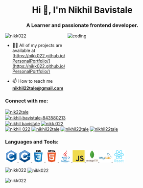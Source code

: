 <h1 align="center">Hi 👋, I'm Nikhil Bavistale</h1>
<h3 align="center">A Learner and passionate frontend developer.</h3>

<img align="right" alt="coding" width="300" height="300" src="https://media.tenor.com/whgQwNlVvNkAAAAj/xero-code.gif">
<p align="left"> <img src="https://komarev.com/ghpvc/?username=nikk022&label=Profile%20views&color=0e75b6&style=flat" alt="nikk022" /> </p>

- 👨‍💻 All of my projects are available at [https://nikk022.github.io/PersonalPortfolio/](https://nikk022.github.io/PersonalPortfolio/)

- 📫 How to reach me **nikhil22tale@gmail.com**

<h3 align="left">Connect with me:</h3>
<p align="left">
<a href="https://twitter.com/nik22tale" target="blank"><img align="center" src="https://raw.githubusercontent.com/rahuldkjain/github-profile-readme-generator/master/src/images/icons/Social/twitter.svg" alt="nik22tale" height="30" width="40" /></a>
<a href="https://linkedin.com/in/nikhil-bavistale-843580213" target="blank"><img align="center" src="https://raw.githubusercontent.com/rahuldkjain/github-profile-readme-generator/master/src/images/icons/Social/linked-in-alt.svg" alt="nikhil-bavistale-843580213" height="30" width="40" /></a>
<a href="https://fb.com/nikhil bavistale" target="blank"><img align="center" src="https://raw.githubusercontent.com/rahuldkjain/github-profile-readme-generator/master/src/images/icons/Social/facebook.svg" alt="nikhil bavistale" height="30" width="40" /></a>
<a href="https://instagram.com/nikk.022" target="blank"><img align="center" src="https://raw.githubusercontent.com/rahuldkjain/github-profile-readme-generator/master/src/images/icons/Social/instagram.svg" alt="nikk.022" height="30" width="40" /></a>
<a href="https://www.codechef.com/users/nikhil_022" target="blank"><img align="center" src="https://cdn.jsdelivr.net/npm/simple-icons@3.1.0/icons/codechef.svg" alt="nikhil_022" height="30" width="40" /></a>
<a href="https://www.hackerrank.com/nikhil22tale" target="blank"><img align="center" src="https://raw.githubusercontent.com/rahuldkjain/github-profile-readme-generator/master/src/images/icons/Social/hackerrank.svg" alt="nikhil22tale" height="30" width="40" /></a>
<a href="https://www.leetcode.com/nikhil22tale" target="blank"><img align="center" src="https://raw.githubusercontent.com/rahuldkjain/github-profile-readme-generator/master/src/images/icons/Social/leet-code.svg" alt="nikhil22tale" height="30" width="40" /></a>
<a href="https://auth.geeksforgeeks.org/user/nikhil22tale" target="blank"><img align="center" src="https://raw.githubusercontent.com/rahuldkjain/github-profile-readme-generator/master/src/images/icons/Social/geeks-for-geeks.svg" alt="nikhil22tale" height="30" width="40" /></a>
</p>

<h3 align="left">Languages and Tools:</h3>
<p align="left"> <a href="https://www.cprogramming.com/" target="_blank" rel="noreferrer"> <img src="https://raw.githubusercontent.com/devicons/devicon/master/icons/c/c-original.svg" alt="c" width="40" height="40"/> </a> <a href="https://www.w3schools.com/cpp/" target="_blank" rel="noreferrer"> <img src="https://raw.githubusercontent.com/devicons/devicon/master/icons/cplusplus/cplusplus-original.svg" alt="cplusplus" width="40" height="40"/> </a> <a href="https://www.w3schools.com/css/" target="_blank" rel="noreferrer"> <img src="https://raw.githubusercontent.com/devicons/devicon/master/icons/css3/css3-original-wordmark.svg" alt="css3" width="40" height="40"/> </a> <a href="https://www.w3.org/html/" target="_blank" rel="noreferrer"> <img src="https://raw.githubusercontent.com/devicons/devicon/master/icons/html5/html5-original-wordmark.svg" alt="html5" width="40" height="40"/> </a> <a href="https://www.java.com" target="_blank" rel="noreferrer"> <img src="https://raw.githubusercontent.com/devicons/devicon/master/icons/java/java-original.svg" alt="java" width="40" height="40"/> </a> <a href="https://developer.mozilla.org/en-US/docs/Web/JavaScript" target="_blank" rel="noreferrer"> <img src="https://raw.githubusercontent.com/devicons/devicon/master/icons/javascript/javascript-original.svg" alt="javascript" width="40" height="40"/> </a> <a href="https://www.mongodb.com/" target="_blank" rel="noreferrer"> <img src="https://raw.githubusercontent.com/devicons/devicon/master/icons/mongodb/mongodb-original-wordmark.svg" alt="mongodb" width="40" height="40"/> </a> <a href="https://www.mysql.com/" target="_blank" rel="noreferrer"> <img src="https://raw.githubusercontent.com/devicons/devicon/master/icons/mysql/mysql-original-wordmark.svg" alt="mysql" width="40" height="40"/> </a> <a href="https://reactjs.org/" target="_blank" rel="noreferrer"> <img src="https://raw.githubusercontent.com/devicons/devicon/master/icons/react/react-original-wordmark.svg" alt="react" width="40" height="40"/> </a> </p>

<p><img align="left" src="https://github-readme-stats.vercel.app/api/top-langs?username=nikk022&show_icons=true&locale=en&layout=compact" alt="nikk022" /></p>

<p>&nbsp;<img align="center" src="https://github-readme-stats.vercel.app/api?username=nikk022&show_icons=true&locale=en" alt="nikk022" /></p>

<p><img align="center" src="https://github-readme-streak-stats.herokuapp.com/?user=nikk022&" alt="nikk022" /></p>
